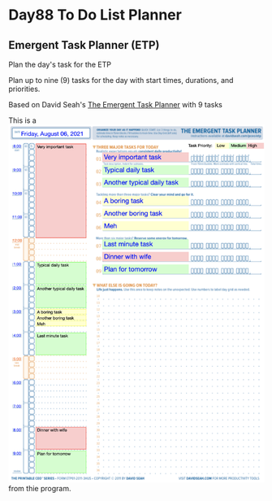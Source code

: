 # Day88 To Do List Planner
## Emergent Task Planner (ETP)

Plan the day's task for the ETP

Plan up to nine (9) tasks for the day with start times, durations, and priorities.

Based on David Seah's [The Emergent Task Planner][etp] with 9 tasks

This is a ![sample](https://github.com/jcupak/Day88-Todo-List-Planner/blob/main/To%20Do%20List%20ETP.png?raw=true/) from thie program.

[etp]: https://davidseah.com/node/the-emergent-task-planner/

